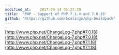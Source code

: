 ```yaml
---
modified_at:	2017-04-14 05:27:30
title:	'PHP - Support of PHP 7.1.4 and 7.0.18'
github: 'https://github.com/Scalingo/php-buildpack'
---
```


[http://www.php.net/ChangeLog-7.php#7.0.18](http://www.php.net/ChangeLog-7.php#7.0.18)
[http://www.php.net/ChangeLog-7.php#7.1.18](http://www.php.net/ChangeLog-7.php#7.1.18)
